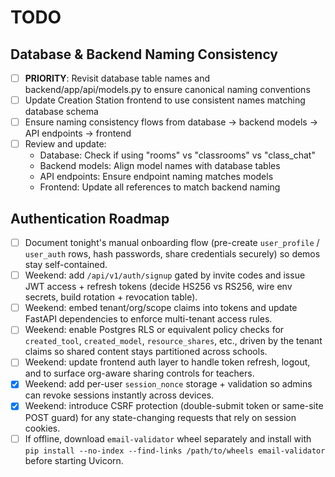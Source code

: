 # TODO

## Database & Backend Naming Consistency
- [ ] **PRIORITY**: Revisit database table names and backend/app/api/models.py to ensure canonical naming conventions
- [ ] Update Creation Station frontend to use consistent names matching database schema
- [ ] Ensure naming consistency flows from database → backend models → API endpoints → frontend
- [ ] Review and update:
  - Database: Check if using "rooms" vs "classrooms" vs "class_chat"
  - Backend models: Align model names with database tables
  - API endpoints: Ensure endpoint naming matches models
  - Frontend: Update all references to match backend naming

## Authentication Roadmap

- [ ] Document tonight's manual onboarding flow (pre-create `user_profile` / `user_auth` rows, hash passwords, share credentials securely) so demos stay self-contained.
- [ ] Weekend: add `/api/v1/auth/signup` gated by invite codes and issue JWT access + refresh tokens (decide HS256 vs RS256, wire env secrets, build rotation + revocation table).
- [ ] Weekend: embed tenant/org/scope claims into tokens and update FastAPI dependencies to enforce multi-tenant access rules.
- [ ] Weekend: enable Postgres RLS or equivalent policy checks for `created_tool`, `created_model`, `resource_shares`, etc., driven by the tenant claims so shared content stays partitioned across schools.
- [ ] Weekend: update frontend auth layer to handle token refresh, logout, and to surface org-aware sharing controls for teachers.
- [x] Weekend: add per-user `session_nonce` storage + validation so admins can revoke sessions instantly across devices.
- [x] Weekend: introduce CSRF protection (double-submit token or same-site POST guard) for any state-changing requests that rely on session cookies.
- [ ] If offline, download `email-validator` wheel separately and install with `pip install --no-index --find-links /path/to/wheels email-validator` before starting Uvicorn.
